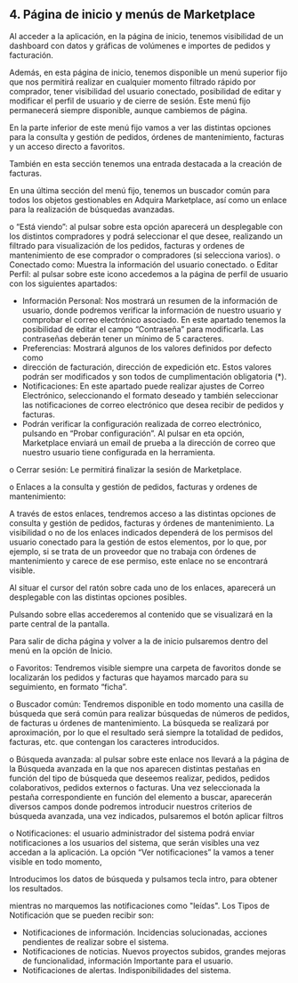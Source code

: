 ## 4. Página de inicio y menús de Marketplace

Al acceder a la aplicación, en la página de inicio, tenemos visibilidad de un dashboard con datos y gráficas de volúmenes e importes de pedidos y facturación.

Además, en esta página de inicio, tenemos disponible un menú superior fijo que nos permitirá realizar en cualquier momento filtrado rápido por comprador, tener visibilidad del usuario conectado, posibilidad de editar y modificar el perfil de usuario y de cierre de sesión. Este menú fijo permanecerá siempre disponible, aunque cambiemos de página.

En la parte inferior de este menú fijo vamos a ver las distintas opciones para la consulta y gestión de pedidos, órdenes de mantenimiento, facturas y un acceso directo a favoritos.

También en esta sección tenemos una entrada destacada a la creación de facturas.

En una última sección del menú fijo, tenemos un buscador común para todos los objetos gestionables en Adquira Marketplace, así como un enlace para la realización de búsquedas avanzadas.

o “Está viendo”: al pulsar sobre esta opción aparecerá un desplegable con los distintos compradores y podrá seleccionar el que desee, realizando un filtrado
para visualización de los pedidos, facturas y ordenes de mantenimiento de ese comprador o compradores (si selecciona varios).
o Conectado como: Muestra la información del usuario conectado.
o Editar Perfil: al pulsar sobre este icono accedemos a la página de perfil de usuario con los siguientes apartados:

- Información Personal: Nos mostrará un resumen de la información de usuario, donde podremos verificar la información de nuestro usuario y comprobar el correo electrónico asociado. En este apartado tenemos la posibilidad de editar el campo “Contraseña” para modificarla. Las contraseñas deberán tener un mínimo de 5 caracteres.
- Preferencias: Mostrará algunos de los valores definidos por defecto como
- dirección de facturación, dirección de expedición etc. Estos valores podrán ser modificados y son todos de cumplimentación obligatoria (*).
- Notificaciones: En este apartado puede realizar ajustes de Correo Electrónico, seleccionando el formato deseado y también seleccionar las notificaciones de correo electrónico que desea recibir de pedidos y facturas.
- Podrán verificar la configuración realizada de correo electrónico, pulsando en “Probar configuración”. Al pulsar en eta opción, Marketplace enviará un email de prueba a la dirección de correo que nuestro usuario tiene configurada en la herramienta.


o Cerrar sesión: Le permitirá finalizar la sesión de Marketplace.

o Enlaces a la consulta y gestión de pedidos, facturas y ordenes de
mantenimiento:

A través de estos enlaces, tendremos acceso a las distintas opciones de consulta y gestión de pedidos, facturas y órdenes de mantenimiento.
La visibilidad o no de los enlaces indicados dependerá de los permisos del usuario conectado para la gestión de estos elementos, por lo que, por ejemplo, si se trata de un proveedor que no trabaja con órdenes de mantenimiento y carece de ese permiso, este enlace no se encontrará visible.

Al situar el cursor del ratón sobre cada uno de los enlaces, aparecerá un desplegable con las distintas opciones posibles.

Pulsando sobre ellas accederemos al contenido que se visualizará en la parte central de la pantalla.

Para salir de dicha página y volver a la de inicio pulsaremos dentro del menú en la
opción de Inicio.

o Favoritos: Tendremos visible siempre una carpeta de favoritos donde se localizarán los pedidos y facturas que hayamos marcado para su seguimiento,
en formato “ficha”.

o Buscador común: Tendremos disponible en todo momento una casilla de búsqueda que será común para realizar búsquedas de números de pedidos,
de facturas u órdenes de mantenimiento. La búsqueda se realizará por aproximación, por lo que el resultado será siempre la totalidad de pedidos, facturas, etc. que contengan los caracteres introducidos.

o Búsqueda avanzada: al pulsar sobre este enlace nos llevará a la página de la
Búsqueda avanzada en la que nos aparecen distintas pestañas en función del
tipo de búsqueda que deseemos realizar, pedidos, pedidos colaborativos,
pedidos externos o facturas.
Una vez seleccionada la pestaña correspondiente en función del elemento a
buscar, aparecerán diversos campos donde podremos introducir nuestros
criterios de búsqueda avanzada, una vez indicados, pulsaremos el botón
aplicar filtros

o Notificaciones: el usuario administrador del sistema podrá enviar notificaciones
a los usuarios del sistema, que serán visibles una vez accedan a la aplicación.
La opción “Ver notificaciones” la vamos a tener visible en todo momento,


Introducimos los datos de búsqueda y pulsamos tecla intro, para obtener los resultados.

mientras no marquemos las notificaciones como "leídas".
Los Tipos de Notificación que se pueden recibir son:

- Notificaciones de información. Incidencias solucionadas, acciones pendientes de realizar sobre el sistema.
- Notificaciones de noticias. Nuevos proyectos subidos, grandes mejoras de funcionalidad, información Importante para el usuario.
- Notificaciones de alertas. Indisponibilidades del sistema.

